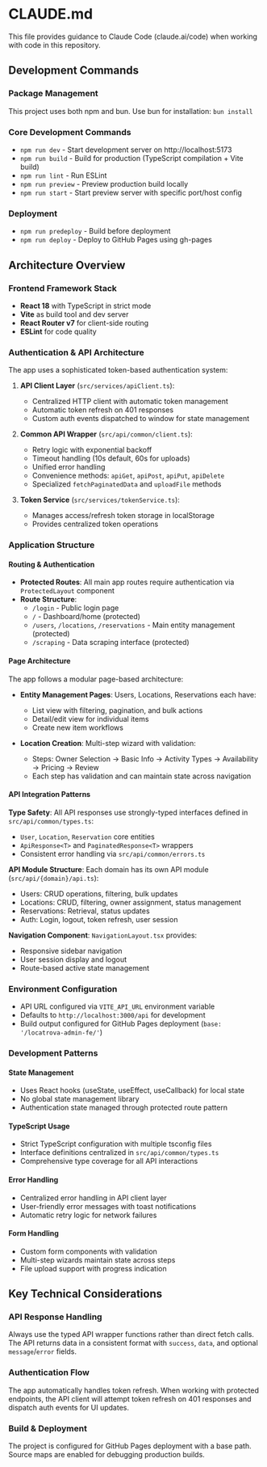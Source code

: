 # CLAUDE.md

This file provides guidance to Claude Code (claude.ai/code) when working with code in this repository.

## Development Commands

### Package Management
This project uses both npm and bun. Use bun for installation: `bun install`

### Core Development Commands
- `npm run dev` - Start development server on http://localhost:5173
- `npm run build` - Build for production (TypeScript compilation + Vite build)
- `npm run lint` - Run ESLint
- `npm run preview` - Preview production build locally
- `npm run start` - Start preview server with specific port/host config

### Deployment
- `npm run predeploy` - Build before deployment
- `npm run deploy` - Deploy to GitHub Pages using gh-pages

## Architecture Overview

### Frontend Framework Stack
- **React 18** with TypeScript in strict mode
- **Vite** as build tool and dev server
- **React Router v7** for client-side routing
- **ESLint** for code quality

### Authentication & API Architecture
The app uses a sophisticated token-based authentication system:

1. **API Client Layer** (`src/services/apiClient.ts`):
   - Centralized HTTP client with automatic token management
   - Automatic token refresh on 401 responses
   - Custom auth events dispatched to window for state management

2. **Common API Wrapper** (`src/api/common/client.ts`):
   - Retry logic with exponential backoff
   - Timeout handling (10s default, 60s for uploads)
   - Unified error handling
   - Convenience methods: `apiGet`, `apiPost`, `apiPut`, `apiDelete`
   - Specialized `fetchPaginatedData` and `uploadFile` methods

3. **Token Service** (`src/services/tokenService.ts`):
   - Manages access/refresh token storage in localStorage
   - Provides centralized token operations

### Application Structure

#### Routing & Authentication
- **Protected Routes**: All main app routes require authentication via `ProtectedLayout` component
- **Route Structure**: 
  - `/login` - Public login page
  - `/` - Dashboard/home (protected)
  - `/users`, `/locations`, `/reservations` - Main entity management (protected)
  - `/scraping` - Data scraping interface (protected)

#### Page Architecture
The app follows a modular page-based architecture:

- **Entity Management Pages**: Users, Locations, Reservations each have:
  - List view with filtering, pagination, and bulk actions
  - Detail/edit view for individual items
  - Create new item workflows
  
- **Location Creation**: Multi-step wizard with validation:
  - Steps: Owner Selection → Basic Info → Activity Types → Availability → Pricing → Review
  - Each step has validation and can maintain state across navigation

#### API Integration Patterns

**Type Safety**: All API responses use strongly-typed interfaces defined in `src/api/common/types.ts`:
- `User`, `Location`, `Reservation` core entities
- `ApiResponse<T>` and `PaginatedResponse<T>` wrappers
- Consistent error handling via `src/api/common/errors.ts`

**API Module Structure**: Each domain has its own API module (`src/api/{domain}/api.ts`):
- Users: CRUD operations, filtering, bulk updates
- Locations: CRUD, filtering, owner assignment, status management
- Reservations: Retrieval, status updates
- Auth: Login, logout, token refresh, user session

**Navigation Component**: `NavigationLayout.tsx` provides:
- Responsive sidebar navigation
- User session display and logout
- Route-based active state management

### Environment Configuration
- API URL configured via `VITE_API_URL` environment variable
- Defaults to `http://localhost:3000/api` for development
- Build output configured for GitHub Pages deployment (`base: '/locatrova-admin-fe/'`)

### Development Patterns

#### State Management
- Uses React hooks (useState, useEffect, useCallback) for local state
- No global state management library
- Authentication state managed through protected route pattern

#### TypeScript Usage
- Strict TypeScript configuration with multiple tsconfig files
- Interface definitions centralized in `src/api/common/types.ts`
- Comprehensive type coverage for all API interactions

#### Error Handling
- Centralized error handling in API client layer
- User-friendly error messages with toast notifications
- Automatic retry logic for network failures

#### Form Handling
- Custom form components with validation
- Multi-step wizards maintain state across steps
- File upload support with progress indication

## Key Technical Considerations

### API Response Handling
Always use the typed API wrapper functions rather than direct fetch calls. The API returns data in a consistent format with `success`, `data`, and optional `message`/`error` fields.

### Authentication Flow
The app automatically handles token refresh. When working with protected endpoints, the API client will attempt token refresh on 401 responses and dispatch auth events for UI updates.

### Build & Deployment
The project is configured for GitHub Pages deployment with a base path. Source maps are enabled for debugging production builds.